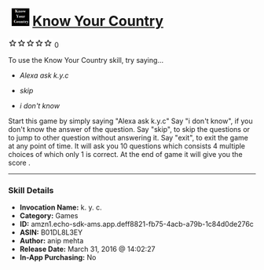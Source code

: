 # &nbsp;<img src="skill_icon" alt="Know Your Country icon" width="36"> [Know Your Country](http://alexa.amazon.com/#skills/amzn1.echo-sdk-ams.app.deff8821-fb75-4acb-a79b-1c84d0de276c)
![0 stars](../../images/ic_star_border_black_18dp_1x.png)![0 stars](../../images/ic_star_border_black_18dp_1x.png)![0 stars](../../images/ic_star_border_black_18dp_1x.png)![0 stars](../../images/ic_star_border_black_18dp_1x.png)![0 stars](../../images/ic_star_border_black_18dp_1x.png) 0

To use the Know Your Country skill, try saying...

* *Alexa ask k.y.c*

* *skip*

* *i don't know*

Start this game by simply saying "Alexa ask k.y.c"
Say "i don't know", if you don't know the answer of the question.
Say "skip", to skip the questions or to jump to other question without answering it.
Say "exit", to exit the game at any point of time.
It will ask you 10 questions which consists 4 multiple choices of which only 1 is correct.
At the end of game it will give you the score .

***

### Skill Details

* **Invocation Name:** k. y. c.
* **Category:** Games
* **ID:** amzn1.echo-sdk-ams.app.deff8821-fb75-4acb-a79b-1c84d0de276c
* **ASIN:** B01DL8L3EY
* **Author:** anip mehta
* **Release Date:** March 31, 2016 @ 14:02:27
* **In-App Purchasing:** No
